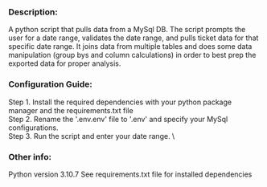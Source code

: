 ### Description:
A python script that pulls data from a MySql DB. The script prompts the user for a date range, validates the date range, and pulls ticket data for that specific date range. It joins data from multiple tables and does some data manipulation (group bys and column calculations) in order to best prep the exported data for proper analysis.

### Configuration Guide: 

Step 1. Install the required dependencies with your python package manager and the requirements.txt file  \
Step 2. Rename the '.env.env' file to '.env' and specify your MySql configurations. \
Step 3. Run the script and enter your date range. \


### Other info:
Python version 3.10.7
See requirements.txt file for installed dependencies
